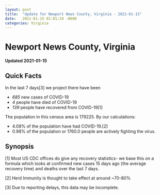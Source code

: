 ```yaml
---
layout: post
title:  "Update for Newport News County, Virginia - 2021-01-15"
date:   2021-01-15 01:01:29 -0600
categories: Virginia
---
```


# Newport News County, Virginia
#### Updated 2021-01-15

## Quick Facts

In the last 7 days[3] we project there have been
- *685* new cases of COVID-19
- *4* people have died of COVID-19
- *139* people have recovered from COVID-19[1]

The population in this census area is 179225. By our calculations:
- 4.08% of the population have had COVID-19.[2]
- 0.98% of the population or 1760.0 people are actively fighting the virus.

## Synopsis




[1] Most US CDC offices do give any recovery statistics- we base this on a formula which looks at confirmed new cases
15 days ago (the average recovery time) and deaths over the last 7 days.

[2] Herd Immunity is thought to take effect at around ~70-80%

[3] Due to reporting delays, this data may be incomplete.
 
    